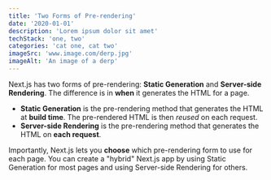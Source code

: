 ```yaml
---
title: 'Two Forms of Pre-rendering'
date: '2020-01-01'
description: 'Lorem ipsum dolor sit amet'
techStack: 'one, two'
categories: 'cat one, cat two'
imageSrc: 'www.image.com/derp.jpg'
imageAlt: 'An image of a derp'
---
```


Next.js has two forms of pre-rendering: **Static Generation** and **Server-side Rendering**. The difference is in **when** it generates the HTML for a page.

- **Static Generation** is the pre-rendering method that generates the HTML at **build time**. The pre-rendered HTML is then _reused_ on each request.
- **Server-side Rendering** is the pre-rendering method that generates the HTML on **each request**.

Importantly, Next.js lets you **choose** which pre-rendering form to use for each page. You can create a "hybrid" Next.js app by using Static Generation for most pages and using Server-side Rendering for others.
